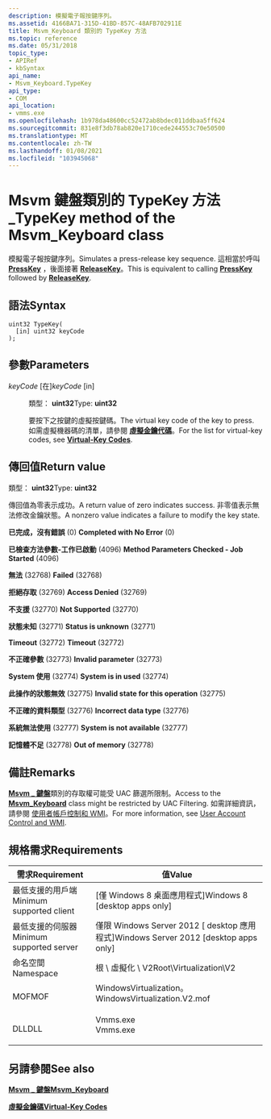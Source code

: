 ```yaml
---
description: 模擬電子報按鍵序列。
ms.assetid: 4166BA71-315D-41BD-857C-48AFB702911E
title: Msvm_Keyboard 類別的 TypeKey 方法
ms.topic: reference
ms.date: 05/31/2018
topic_type:
- APIRef
- kbSyntax
api_name:
- Msvm_Keyboard.TypeKey
api_type:
- COM
api_location:
- vmms.exe
ms.openlocfilehash: 1b978da48600cc52472ab8bdec011ddbaa5ff624
ms.sourcegitcommit: 831e8f3db78ab820e1710cede244553c70e50500
ms.translationtype: MT
ms.contentlocale: zh-TW
ms.lasthandoff: 01/08/2021
ms.locfileid: "103945068"
---
```

# <a name="typekey-method-of-the-msvm_keyboard-class"></a><span data-ttu-id="cde1a-103">Msvm 鍵盤類別的 TypeKey 方法 \_</span><span class="sxs-lookup"><span data-stu-id="cde1a-103">TypeKey method of the Msvm\_Keyboard class</span></span>

<span data-ttu-id="cde1a-104">模擬電子報按鍵序列。</span><span class="sxs-lookup"><span data-stu-id="cde1a-104">Simulates a press-release key sequence.</span></span> <span data-ttu-id="cde1a-105">這相當於呼叫 [**PressKey**](presskey-msvm-keyboard.md) ，後面接著 [**ReleaseKey**](releasekey-msvm-keyboard.md)。</span><span class="sxs-lookup"><span data-stu-id="cde1a-105">This is equivalent to calling [**PressKey**](presskey-msvm-keyboard.md) followed by [**ReleaseKey**](releasekey-msvm-keyboard.md).</span></span>

## <a name="syntax"></a><span data-ttu-id="cde1a-106">語法</span><span class="sxs-lookup"><span data-stu-id="cde1a-106">Syntax</span></span>


```mof
uint32 TypeKey(
  [in] uint32 keyCode
);
```



## <a name="parameters"></a><span data-ttu-id="cde1a-107">參數</span><span class="sxs-lookup"><span data-stu-id="cde1a-107">Parameters</span></span>

<dl> <dt>

<span data-ttu-id="cde1a-108">*keyCode* \[在\]</span><span class="sxs-lookup"><span data-stu-id="cde1a-108">*keyCode* \[in\]</span></span>
</dt> <dd>

<span data-ttu-id="cde1a-109">類型： **uint32**</span><span class="sxs-lookup"><span data-stu-id="cde1a-109">Type: **uint32**</span></span>

<span data-ttu-id="cde1a-110">要按下之按鍵的虛擬按鍵碼。</span><span class="sxs-lookup"><span data-stu-id="cde1a-110">The virtual key code of the key to press.</span></span> <span data-ttu-id="cde1a-111">如需虛擬機器碼的清單，請參閱 [**虛擬金鑰代碼**](../inputdev/virtual-key-codes.md)。</span><span class="sxs-lookup"><span data-stu-id="cde1a-111">For the list for virtual-key codes, see [**Virtual-Key Codes**](../inputdev/virtual-key-codes.md).</span></span>

</dd> </dl>

## <a name="return-value"></a><span data-ttu-id="cde1a-112">傳回值</span><span class="sxs-lookup"><span data-stu-id="cde1a-112">Return value</span></span>

<span data-ttu-id="cde1a-113">類型： **uint32**</span><span class="sxs-lookup"><span data-stu-id="cde1a-113">Type: **uint32**</span></span>

<span data-ttu-id="cde1a-114">傳回值為零表示成功。</span><span class="sxs-lookup"><span data-stu-id="cde1a-114">A return value of zero indicates success.</span></span> <span data-ttu-id="cde1a-115">非零值表示無法修改金鑰狀態。</span><span class="sxs-lookup"><span data-stu-id="cde1a-115">A nonzero value indicates a failure to modify the key state.</span></span>

<dl> <dt>

<span data-ttu-id="cde1a-116">**已完成，沒有錯誤** (0) </span><span class="sxs-lookup"><span data-stu-id="cde1a-116">**Completed with No Error** (0)</span></span>
</dt> <dt>

<span data-ttu-id="cde1a-117">**已檢查方法參數-工作已啟動** (4096) </span><span class="sxs-lookup"><span data-stu-id="cde1a-117">**Method Parameters Checked - Job Started** (4096)</span></span>
</dt> <dt>

<span data-ttu-id="cde1a-118">**無法** (32768) </span><span class="sxs-lookup"><span data-stu-id="cde1a-118">**Failed** (32768)</span></span>
</dt> <dt>

<span data-ttu-id="cde1a-119">**拒絕存取** (32769) </span><span class="sxs-lookup"><span data-stu-id="cde1a-119">**Access Denied** (32769)</span></span>
</dt> <dt>

<span data-ttu-id="cde1a-120">**不支援** (32770) </span><span class="sxs-lookup"><span data-stu-id="cde1a-120">**Not Supported** (32770)</span></span>
</dt> <dt>

<span data-ttu-id="cde1a-121">**狀態未知** (32771) </span><span class="sxs-lookup"><span data-stu-id="cde1a-121">**Status is unknown** (32771)</span></span>
</dt> <dt>

<span data-ttu-id="cde1a-122">**Timeout** (32772) </span><span class="sxs-lookup"><span data-stu-id="cde1a-122">**Timeout** (32772)</span></span>
</dt> <dt>

<span data-ttu-id="cde1a-123">**不正確參數** (32773) </span><span class="sxs-lookup"><span data-stu-id="cde1a-123">**Invalid parameter** (32773)</span></span>
</dt> <dt>

<span data-ttu-id="cde1a-124">**System 使用** (32774) </span><span class="sxs-lookup"><span data-stu-id="cde1a-124">**System is in used** (32774)</span></span>
</dt> <dt>

<span data-ttu-id="cde1a-125">**此操作的狀態無效** (32775) </span><span class="sxs-lookup"><span data-stu-id="cde1a-125">**Invalid state for this operation** (32775)</span></span>
</dt> <dt>

<span data-ttu-id="cde1a-126">**不正確的資料類型** (32776) </span><span class="sxs-lookup"><span data-stu-id="cde1a-126">**Incorrect data type** (32776)</span></span>
</dt> <dt>

<span data-ttu-id="cde1a-127">**系統無法使用** (32777) </span><span class="sxs-lookup"><span data-stu-id="cde1a-127">**System is not available** (32777)</span></span>
</dt> <dt>

<span data-ttu-id="cde1a-128">**記憶體不足** (32778) </span><span class="sxs-lookup"><span data-stu-id="cde1a-128">**Out of memory** (32778)</span></span>
</dt> </dl>

## <a name="remarks"></a><span data-ttu-id="cde1a-129">備註</span><span class="sxs-lookup"><span data-stu-id="cde1a-129">Remarks</span></span>

<span data-ttu-id="cde1a-130">[**Msvm \_ 鍵盤**](msvm-keyboard.md)類別的存取權可能受 UAC 篩選所限制。</span><span class="sxs-lookup"><span data-stu-id="cde1a-130">Access to the [**Msvm\_Keyboard**](msvm-keyboard.md) class might be restricted by UAC Filtering.</span></span> <span data-ttu-id="cde1a-131">如需詳細資訊，請參閱 [使用者帳戶控制和 WMI](/windows/desktop/WmiSdk/user-account-control-and-wmi)。</span><span class="sxs-lookup"><span data-stu-id="cde1a-131">For more information, see [User Account Control and WMI](/windows/desktop/WmiSdk/user-account-control-and-wmi).</span></span>

## <a name="requirements"></a><span data-ttu-id="cde1a-132">規格需求</span><span class="sxs-lookup"><span data-stu-id="cde1a-132">Requirements</span></span>



| <span data-ttu-id="cde1a-133">需求</span><span class="sxs-lookup"><span data-stu-id="cde1a-133">Requirement</span></span> | <span data-ttu-id="cde1a-134">值</span><span class="sxs-lookup"><span data-stu-id="cde1a-134">Value</span></span> |
|-------------------------------------|---------------------------------------------------------------------------------------------------------|
| <span data-ttu-id="cde1a-135">最低支援的用戶端</span><span class="sxs-lookup"><span data-stu-id="cde1a-135">Minimum supported client</span></span><br/> | <span data-ttu-id="cde1a-136">\[僅 Windows 8 桌面應用程式\]</span><span class="sxs-lookup"><span data-stu-id="cde1a-136">Windows 8 \[desktop apps only\]</span></span><br/>                                                              |
| <span data-ttu-id="cde1a-137">最低支援的伺服器</span><span class="sxs-lookup"><span data-stu-id="cde1a-137">Minimum supported server</span></span><br/> | <span data-ttu-id="cde1a-138">僅限 Windows Server 2012 \[ desktop 應用程式\]</span><span class="sxs-lookup"><span data-stu-id="cde1a-138">Windows Server 2012 \[desktop apps only\]</span></span><br/>                                                    |
| <span data-ttu-id="cde1a-139">命名空間</span><span class="sxs-lookup"><span data-stu-id="cde1a-139">Namespace</span></span><br/>                | <span data-ttu-id="cde1a-140">根 \\ 虛擬化 \\ V2</span><span class="sxs-lookup"><span data-stu-id="cde1a-140">Root\\Virtualization\\V2</span></span><br/>                                                                     |
| <span data-ttu-id="cde1a-141">MOF</span><span class="sxs-lookup"><span data-stu-id="cde1a-141">MOF</span></span><br/>                      | <dl> <span data-ttu-id="cde1a-142"><dt>WindowsVirtualization。</dt></span><span class="sxs-lookup"><span data-stu-id="cde1a-142"><dt>WindowsVirtualization.V2.mof</dt></span></span> </dl> |
| <span data-ttu-id="cde1a-143">DLL</span><span class="sxs-lookup"><span data-stu-id="cde1a-143">DLL</span></span><br/>                      | <dl> <span data-ttu-id="cde1a-144"><dt>Vmms.exe</dt></span><span class="sxs-lookup"><span data-stu-id="cde1a-144"><dt>Vmms.exe</dt></span></span> </dl>                     |



## <a name="see-also"></a><span data-ttu-id="cde1a-145">另請參閱</span><span class="sxs-lookup"><span data-stu-id="cde1a-145">See also</span></span>

<dl> <dt>

[<span data-ttu-id="cde1a-146">**Msvm \_ 鍵盤**</span><span class="sxs-lookup"><span data-stu-id="cde1a-146">**Msvm\_Keyboard**</span></span>](msvm-keyboard.md)
</dt> <dt>

[<span data-ttu-id="cde1a-147">**虛擬金鑰碼**</span><span class="sxs-lookup"><span data-stu-id="cde1a-147">**Virtual-Key Codes**</span></span>](../inputdev/virtual-key-codes.md)
</dt> </dl>

 

